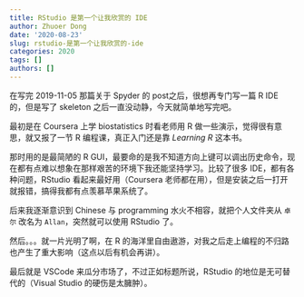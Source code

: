 ```yaml
---
title: RStudio 是第一个让我欣赏的 IDE
author: Zhuoer Dong
date: '2020-08-23'
slug: rstudio-是第一个让我欣赏的-ide
categories: 2020
tags: []
authors: []
---
```




在写完 2019-11-05 那篇关于 Spyder 的 post之后，很想再专门写一篇 R IDE 的，但是写了 skeleton 之后一直没动静，今天就简单地写完吧。

最初是在 Coursera 上学 biostatistics 时看老师用 R 做一些演示，觉得很有意思，就又报了一节 R 编程课，真正入门还是靠 _Learning R_ 这本书。

那时用的是最简陋的 R GUI，最要命的是我不知道方向上键可以调出历史命令，现在都有点难以想象在那样艰苦的环境下我还能坚持学习。比较了很多 IDE，都有各种问题，RStudio 看起来最好用（Coursera 老师都在用），但是安装之后一打开就报错，搞得我都有点羡慕苹果系统了。

后来我逐渐意识到 Chinese 与 programming 水火不相容，就把个人文件夹从 `卓尔` 改名为 `Allan`，突然就可以使用 RStudio 了。

然后。。。就一片光明了啊，在 R 的海洋里自由遨游，对我之后走上编程的不归路也产生了重大影响（这点以后有机会再讲）。

最后就是 VSCode 来瓜分市场了，不过正如标题所说，RStudio 的地位是无可替代的（Visual Studio 的硬伤是太臃肿）。
